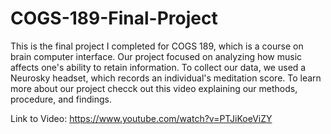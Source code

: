 # COGS-189-Final-Project

This is the final project I completed for COGS 189, which is a course on brain computer interface. Our project focused on analyzing how music affects one's ability to retain information. To collect our data, we used a Neurosky headset, which records an individual's meditation score. To learn more about our project checck out this video explaining our methods, procedure, and findings.

Link to Video: https://www.youtube.com/watch?v=PTJiKoeViZY
